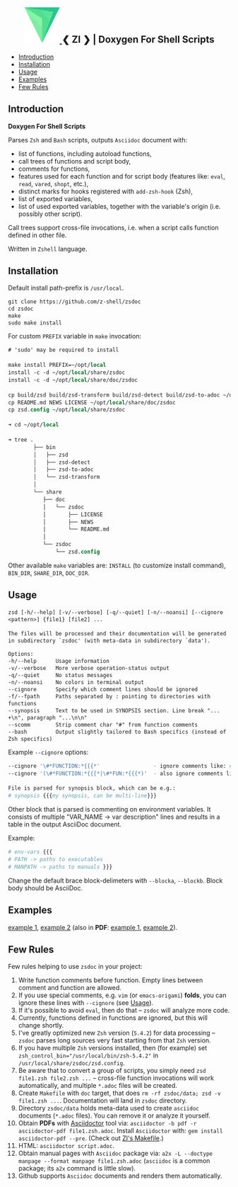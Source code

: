 <h2 align="center">
  <a href="https://github.com/z-shell/zi">
    <img src="https://github.com/z-shell/zi/raw/main/docs/images/logo.svg" alt="Logo" width="80" height="80">
  </a>
❮ ZI ❯ | Doxygen For Shell Scripts
</h2>

- [Introduction](#introduction)
- [Installation](#installation)
- [Usage](#usage)
- [Examples](#examples)
- [Few Rules](#few-rules)

## Introduction

**Doxygen For Shell Scripts**

Parses `Zsh` and `Bash` scripts, outputs `Asciidoc` document with:

- list of functions, including autoload functions,
- call trees of functions and script body,
- comments for functions,
- features used for each function and for script body (features like: `eval`, `read`, `vared`, `shopt`, etc.),
- distinct marks for hooks registered with `add-zsh-hook` (Zsh),
- list of exported variables,
- list of used exported variables, together with the variable's origin (i.e. possibly other script).

Call trees support cross-file invocations, i.e. when a script calls function defined in other file.

Written in `Zshell` language.

## Installation

Default install path-prefix is `/usr/local`.

```shell
git clone https://github.com/z-shell/zsdoc
cd zsdoc
make
sudo make install
```

For custom `PREFIX` variable in `make` invocation:

```SystemVerilog
# 'sudo' may be required to install

make install PREFIX=~/opt/local
install -c -d ~/opt/local/share/zsdoc
install -c -d ~/opt/local/share/doc/zsdoc

cp build/zsd build/zsd-transform build/zsd-detect build/zsd-to-adoc ~/opt/local/bin
cp README.md NEWS LICENSE ~/opt/local/share/doc/zsdoc
cp zsd.config ~/opt/local/share/zsdoc

➜ cd ~/opt/local

➜ tree .
        ├── bin
        │   ├── zsd
        │   ├── zsd-detect
        │   ├── zsd-to-adoc
        │   └── zsd-transform
        │
        └── share
           ├── doc
           │   └── zsdoc
           │       ├── LICENSE
           │       ├── NEWS
           │       └── README.md
           │
           └── zsdoc
               └── zsd.config
```

Other available `make` variables are: `INSTALL` (to customize install command),
`BIN_DIR`, `SHARE_DIR`, `DOC_DIR`.

## Usage

```shell
zsd [-h/--help] [-v/--verbose] [-q/--quiet] [-n/--noansi] [--cignore <pattern>] {file1} [file2] ...

The files will be processed and their documentation will be generated
in subdirectory `zsdoc' (with meta-data in subdirectory `data').
```

```shell
Options:
-h/--help      Usage information
-v/--verbose   More verbose operation-status output
-q/--quiet     No status messages
-n/--noansi    No colors in terminal output
--cignore      Specify which comment lines should be ignored
-f/--fpath     Paths separated by : pointing to directories with functions
--synopsis     Text to be used in SYNOPSIS section. Line break "... +\n", paragraph "...\n\n"
--scomm        Strip comment char "#" from function comments
--bash         Output slightly tailored to Bash specifics (instead of Zsh specifics)
```

Example `--cignore` options:

```sh
--cignore '\#*FUNCTION:*{{{*'                 - ignore comments like: # FUNCTION: usage {{{
--cignore '(\#*FUNCTION:*{{{*|\#*FUN:*{{{*)'  - also ignore comments like: # FUN: usage {{{

File is parsed for synopsis block, which can be e.g.:
# synopsis {{{my synopsis, can be multi-line}}}
```

Other block that is parsed is commenting on environment variables. It consists of multiple
"VAR_NAME -> var description" lines and results in a table in the output AsciiDoc document.

Example:

```sh
# env-vars {{{
# PATH -> paths to executables
# MANPATH -> paths to manuals }}}
```

Change the default brace block-delimeters with `--blocka`, `--blockb`. Block body should be AsciiDoc.

## Examples

[example 1](https://github.com/z-shell/zsdoc/blob/main/examples/zsh-syntax-highlighting.zsh.adoc),
[example 2](https://github.com/z-shell/zsdoc/blob/main/examples/zsh-autosuggestions.zsh.adoc)
(also in **PDF**:
[example 1](https://raw.githubusercontent.com/z-shell/zsdoc/main/examples/zsh-syntax-highlighting.zsh.pdf),
[example 2](https://raw.githubusercontent.com/z-shell/zsdoc/main/examples/zsh-autosuggestions.zsh.pdf)).

## Few Rules

Few rules helping to use `zsdoc` in your project:

1. Write function comments before function. Empty lines between comment and function are allowed.
2. If you use special comments, e.g. `vim` (or `emacs-origami`) **folds**, you can ignore these lines with `--cignore` (see [Usage](https://github.com/z-shell/zsdoc#usage)).
3. If it's possible to avoid `eval`, then do that – `zsdoc` will analyze more code.
4. Currently, functions defined in functions are ignored, but this will change shortly.
5. I've greatly optimized new `Zsh` version (`5.4.2`) for data processing – `zsdoc` parses long sources very fast starting from that `Zsh` version.
6. If you have multiple `Zsh` versions installed, then (for example) set `zsh_control_bin="/usr/local/bin/zsh-5.4.2"` in `/usr/local/share/zsdoc/zsd.config`.
7. Be aware that to convert a group of scripts, you simply need `zsd file1.zsh file2.zsh ...` – cross-file function invocations will work automatically, and multiple `*.adoc` files will be created.
8. Create `Makefile` with `doc` target, that does `rm -rf zsdoc/data; zsd -v file1.zsh ...`. Documentation will land in `zsdoc` directory.
9. Directory `zsdoc/data` holds meta-data used to create `asciidoc` documents (`*.adoc` files). You can remove it or analyze it yourself.
10. Obtain **PDFs** with [Asciidoctor](http://asciidoctor.org/) tool via: `asciidoctor -b pdf -r asciidoctor-pdf file1.zsh.adoc`. Install `Asciidoctor` with: `gem install asciidoctor-pdf --pre`. (Check out [ZI's Makefile](https://github.com/z-shell/zi/blob/main/zsdoc/Makefile).)
11. HTML: `asciidoctor script.adoc`.
12. Obtain manual pages with `Asciidoc` package via: `a2x -L --doctype manpage --format manpage file1.zsh.adoc` (`asciidoc` is a common package; its `a2x` command is little slow).
13. Github supports `Asciidoc` documents and renders them automatically.
